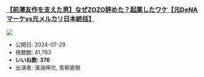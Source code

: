 ### [【前澤友作を支えた男】なぜZOZO辞めた？起業したワケ【元DeNAマーケvs元メルカリ日本統括】](https://www.youtube.com/watch?v=Ga0ehlhDQDE)
[![](https://img.youtube.com/vi/Ga0ehlhDQDE/sddefault.jpg)](https://www.youtube.com/watch?v=Ga0ehlhDQDE)
-   公開日: 2024-07-29
-   視聴数: 41,783
-   **いいね数: 376**
-   出演者: 濱渦伸次, 青柳直樹
